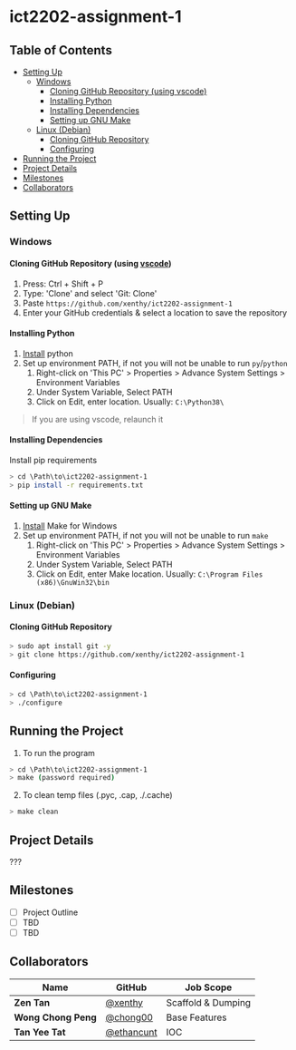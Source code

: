 # ict2202-assignment-1 <!-- omit in toc -->

## Table of Contents <!-- omit in toc -->
- [Setting Up](#setting-up)
  - [Windows](#windows)
    - [Cloning GitHub Repository (using vscode)](#cloning-github-repository-using-vscode)
    - [Installing Python](#installing-python)
    - [Installing Dependencies](#installing-dependencies)
    - [Setting up GNU Make](#setting-up-gnu-make)
  - [Linux (Debian)](#linux-debian)
    - [Cloning GitHub Repository](#cloning-github-repository)
    - [Configuring](#configuring)
- [Running the Project](#running-the-project)
- [Project Details](#project-details)
- [Milestones](#milestones)
- [Collaborators](#collaborators)

## Setting Up
### Windows
#### Cloning GitHub Repository (using [vscode](https://code.visualstudio.com/))
1. Press: Ctrl + Shift + P
2. Type: 'Clone' and select 'Git: Clone'
3. Paste `https://github.com/xenthy/ict2202-assignment-1`
4. Enter your GitHub credentials & select a location to save the repository

#### Installing Python
1. [Install](https://www.python.org/ftp/python/3.8.5/python-3.8.5-amd64.exe) python
2. Set up environment PATH, if not you will not be unable to run `py`/`python` 
    1. Right-click on 'This PC' > Properties > Advance System Settings > Environment Variables
    2. Under System Variable, Select PATH
    3. Click on Edit, enter location. Usually: `C:\Python38\`

> If you are using vscode, relaunch it

#### Installing Dependencies
Install pip requirements
```bash
> cd \Path\to\ict2202-assignment-1
> pip install -r requirements.txt
```

#### Setting up GNU Make
1. [Install](https://sourceforge.net/projects/gnuwin32/files/make/3.81/make-3.81.exe/download?use_mirror=nchc&download=) Make for Windows
2. Set up environment PATH, if not you will not be unable to run `make`
   1. Right-click on 'This PC' > Properties > Advance System Settings > Environment Variables
   2. Under System Variable, Select PATH
   3. Click on Edit, enter Make location. Usually: `C:\Program Files (x86)\GnuWin32\bin`

### Linux (Debian)
#### Cloning GitHub Repository
```bash
> sudo apt install git -y
> git clone https://github.com/xenthy/ict2202-assignment-1
```

#### Configuring
```bash
> cd \Path\to\ict2202-assignment-1
> ./configure
```

## Running the Project
1. To run the program
```bash
> cd \Path\to\ict2202-assignment-1
> make (password required)
```
2. To clean temp files (.pyc, .cap, ./.cache)
```bash
> make clean
```

## Project Details
???

## Milestones
- [ ] Project Outline
- [ ] TBD
- [ ] TBD

## Collaborators
| Name                | GitHub                                     | Job Scope          |
| ------------------- | ------------------------------------------ | ------------------ |
| **Zen Tan**         | [@xenthy](https://github.com/xenthy)       | Scaffold & Dumping |
| **Wong Chong Peng** | [@chong00](https://github.com/chong00)     | Base Features      |
| **Tan Yee Tat**     | [@ethancunt](https://github.com/ethancunt) | IOC                |
